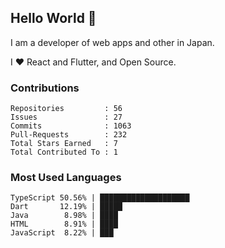 ## Hello World 👋

I am a developer of web apps and other in Japan.

I ❤️ React and Flutter, and Open Source.

### Contributions

<!-- contributions start -->

    Repositories         : 56
    Issues               : 27
    Commits              : 1063
    Pull-Requests        : 232
    Total Stars Earned   : 7
    Total Contributed To : 1

<!-- contributions end -->

### Most Used Languages

<!-- most-used-languages start -->

    TypeScript 50.56% | ████████████████████
    Dart       12.19% | █████
    Java        8.98% | ████
    HTML        8.91% | ████
    JavaScript  8.22% | ███

<!-- most-used-languages end -->

